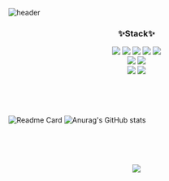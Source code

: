 ![header](https://capsule-render.vercel.app/api?type=rect&color=ffff&height=280&text=Cat%20Cute&fontColor=545454&fontSize=100)
<h3 align="center">✨Stack✨</h3>
<p align="center">
    <img src="https://img.shields.io/badge/JavaScript-F7DF1E?style=flat-square&logo=JavaScript&logoColor=white"/>
    <img src="https://img.shields.io/badge/Vue.js-4FC08D?style=flat-square&logo=Vue.js&logoColor=white"/>
    <img src="https://img.shields.io/badge/React-61DAFB?style=flat-square&logo=React&logoColor=white"/>
    <img src="https://img.shields.io/badge/Node.js-339933?style=flat-square&logo=Node.js&logoColor=white"/>
    <img src="https://img.shields.io/badge/PHP-777BB4?style=flat-square&logo=PHP&logoColor=white"/>
    <br>
    <img src="https://img.shields.io/badge/MySQL-4479A1?style=flat-square&logo=MySQL&logoColor=white"/>
    <img src="https://img.shields.io/badge/MicrosoftSQLServer-CC2927?style=flat-square&logo=MicrosoftSQLServer&logoColor=white"/>
    <br>
    <img src="https://img.shields.io/badge/Flutter-02569B?style=flat-square&logo=Flutter&logoColor=white"/>
    <img src="https://img.shields.io/badge/Dart-0175C2?style=flat-square&logo=Dart&logoColor=white"/>
</p>

<br>
<br>
<br>

![Readme Card](https://github-readme-stats.vercel.app/api/pin/?username=anuraghazra&repo=github-readme-stats&theme=graywhite)
![Anurag's GitHub stats](https://github-readme-stats.vercel.app/api?username=anuraghazra&show_icons=true&theme=graywhite)

<br>
<br>
<br>

<p align="center">
    <img src="https://img.shields.io/badge/Velog-20C997?style=flat-square&logo=Velog&logoColor=white&link=https://velog.io/@gkstmdgjs"/>
</p>


